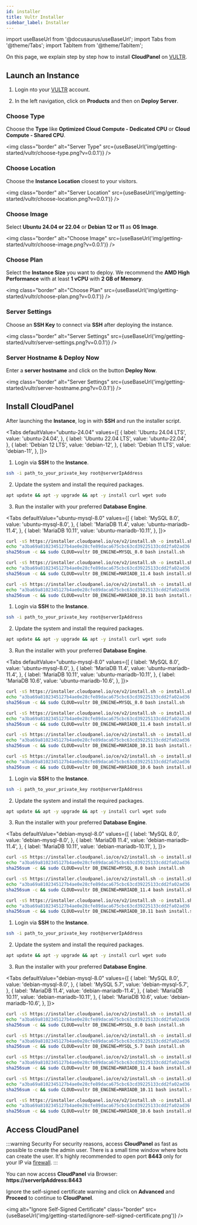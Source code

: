 ```yaml
---
id: installer
title: Vultr Installer
sidebar_label: Installer
---
```


import useBaseUrl from '@docusaurus/useBaseUrl';
import Tabs from '@theme/Tabs';
import TabItem from '@theme/TabItem';

On this page, we explain step by step how to install **CloudPanel** on [VULTR](https://www.vultr.com/).

## Launch an Instance

1. Login nto your [VULTR](https://my.vultr.com/) account. 

2. In the left navigation, click on **Products** and then on **Deploy Server**.

### Choose Type

Choose the **Type** like **Optimized Cloud Compute - Dedicated CPU** or **Cloud Compute - Shared CPU**.

<img class="border" alt="Server Type" src={useBaseUrl('img/getting-started/vultr/choose-type.png?v=0.0.1')} />

### Choose Location

Choose the **Instance Location** closest to your visitors.

<img class="border" alt="Server Location" src={useBaseUrl('img/getting-started/vultr/choose-location.png?v=0.0.1')} />

### Choose Image

Select **Ubuntu 24.04 or 22.04** or **Debian 12 or 11** as **OS Image**.

<img class="border" alt="Choose Image" src={useBaseUrl('img/getting-started/vultr/choose-image.png?v=0.0.1')} />

### Choose Plan

Select the **Instance Size** you want to deploy. We recommend the **AMD High Performance** with at least **1 vCPU** with **2 GB of Memory**.

<img class="border" alt="Choose Plan" src={useBaseUrl('img/getting-started/vultr/choose-plan.png?v=0.0.1')} />

### Server Settings

Choose an **SSH Key** to connect via **SSH** after deploying the instance.

<img class="border" alt="Server Settings" src={useBaseUrl('img/getting-started/vultr/server-settings.png?v=0.0.1')} />

### Server Hostname & Deploy Now

Enter a **server hostname** and click on the button **Deploy Now**.

<img class="border" alt="Server Settings" src={useBaseUrl('img/getting-started/vultr/server-hostname.png?v=0.0.1')} />

## Install CloudPanel

After launching the **Instance**, log in with **SSH** and run the installer script.

<Tabs
defaultValue="ubuntu-24.04"
values={[
{ label: 'Ubuntu 24.04 LTS', value: 'ubuntu-24.04', },
{ label: 'Ubuntu 22.04 LTS', value: 'ubuntu-22.04', },
{ label: 'Debian 12 LTS', value: 'debian-12', },
{ label: 'Debian 11 LTS', value: 'debian-11', },
]}>
<TabItem value="ubuntu-24.04">

1. Login via **SSH** to the **Instance**.

```bash
ssh -i path_to_your_private_key root@serverIpAddress
```

2. Update the system and install the required packages.

```bash
apt update && apt -y upgrade && apt -y install curl wget sudo
```

3. Run the installer with your preferred **Database Engine**.

<Tabs
defaultValue="ubuntu-mysql-8.0"
values={[
{ label: 'MySQL 8.0', value: 'ubuntu-mysql-8.0', },
{ label: 'MariaDB 11.4', value: 'ubuntu-mariadb-11.4', },
{ label: 'MariaDB 10.11', value: 'ubuntu-mariadb-10.11', },
]}>
<TabItem value="ubuntu-mysql-8.0">

```bash
curl -sS https://installer.cloudpanel.io/ce/v2/install.sh -o install.sh; \
echo "a3ba69a8102345127b4ae0e28cfe89daca675cbc63cd39225133cdd2fa02ad36 install.sh" | \
sha256sum -c && sudo CLOUD=vultr DB_ENGINE=MYSQL_8.0 bash install.sh
```

</TabItem>
<TabItem value="ubuntu-mariadb-11.4">

```bash
curl -sS https://installer.cloudpanel.io/ce/v2/install.sh -o install.sh; \
echo "a3ba69a8102345127b4ae0e28cfe89daca675cbc63cd39225133cdd2fa02ad36 install.sh" | \
sha256sum -c && sudo CLOUD=vultr DB_ENGINE=MARIADB_11.4 bash install.sh
```

</TabItem>
<TabItem value="ubuntu-mariadb-10.11">

```bash
curl -sS https://installer.cloudpanel.io/ce/v2/install.sh -o install.sh; \
echo "a3ba69a8102345127b4ae0e28cfe89daca675cbc63cd39225133cdd2fa02ad36 install.sh" | \
sha256sum -c && sudo CLOUD=vultr DB_ENGINE=MARIADB_10.11 bash install.sh
```

</TabItem>
</Tabs>

</TabItem>

<TabItem value="ubuntu-22.04">

1. Login via **SSH** to the **Instance**.

```bash
ssh -i path_to_your_private_key root@serverIpAddress
```

2. Update the system and install the required packages.

```bash
apt update && apt -y upgrade && apt -y install curl wget sudo
```

3. Run the installer with your preferred **Database Engine**.

<Tabs
defaultValue="ubuntu-mysql-8.0"
values={[
{ label: 'MySQL 8.0', value: 'ubuntu-mysql-8.0', },
{ label: 'MariaDB 11.4', value: 'ubuntu-mariadb-11.4', },
{ label: 'MariaDB 10.11', value: 'ubuntu-mariadb-10.11', },
{ label: 'MariaDB 10.6', value: 'ubuntu-mariadb-10.6', },
]}>
<TabItem value="ubuntu-mysql-8.0">

```bash
curl -sS https://installer.cloudpanel.io/ce/v2/install.sh -o install.sh; \
echo "a3ba69a8102345127b4ae0e28cfe89daca675cbc63cd39225133cdd2fa02ad36 install.sh" | \
sha256sum -c && sudo CLOUD=vultr DB_ENGINE=MYSQL_8.0 bash install.sh
```

</TabItem>
<TabItem value="ubuntu-mariadb-11.4">

```bash
curl -sS https://installer.cloudpanel.io/ce/v2/install.sh -o install.sh; \
echo "a3ba69a8102345127b4ae0e28cfe89daca675cbc63cd39225133cdd2fa02ad36 install.sh" | \
sha256sum -c && sudo CLOUD=vultr DB_ENGINE=MARIADB_11.4 bash install.sh
```

</TabItem>
<TabItem value="ubuntu-mariadb-10.11">

```bash
curl -sS https://installer.cloudpanel.io/ce/v2/install.sh -o install.sh; \
echo "a3ba69a8102345127b4ae0e28cfe89daca675cbc63cd39225133cdd2fa02ad36 install.sh" | \
sha256sum -c && sudo CLOUD=vultr DB_ENGINE=MARIADB_10.11 bash install.sh
```

</TabItem>
<TabItem value="ubuntu-mariadb-10.6">

```bash
curl -sS https://installer.cloudpanel.io/ce/v2/install.sh -o install.sh; \
echo "a3ba69a8102345127b4ae0e28cfe89daca675cbc63cd39225133cdd2fa02ad36 install.sh" | \
sha256sum -c && sudo CLOUD=vultr DB_ENGINE=MARIADB_10.6 bash install.sh
```

</TabItem>
</Tabs>

</TabItem>

<TabItem value="debian-12">

1. Login via **SSH** to the **Instance**.

```bash
ssh -i path_to_your_private_key root@serverIpAddress
```

2. Update the system and install the required packages.

```bash
apt update && apt -y upgrade && apt -y install curl wget sudo
```

3. Run the installer with your preferred **Database Engine**.

<Tabs
defaultValue="debian-mysql-8.0"
values={[
{ label: 'MySQL 8.0', value: 'debian-mysql-8.0', },
{ label: 'MariaDB 11.4', value: 'debian-mariadb-11.4', },
{ label: 'MariaDB 10.11', value: 'debian-mariadb-10.11', },
]}>
<TabItem value="debian-mysql-8.0">

```bash
curl -sS https://installer.cloudpanel.io/ce/v2/install.sh -o install.sh; \
echo "a3ba69a8102345127b4ae0e28cfe89daca675cbc63cd39225133cdd2fa02ad36 install.sh" | \
sha256sum -c && sudo CLOUD=vultr DB_ENGINE=MYSQL_8.0 bash install.sh
```

</TabItem>
<TabItem value="debian-mariadb-11.4">

```bash
curl -sS https://installer.cloudpanel.io/ce/v2/install.sh -o install.sh; \
echo "a3ba69a8102345127b4ae0e28cfe89daca675cbc63cd39225133cdd2fa02ad36 install.sh" | \
sha256sum -c && sudo CLOUD=vultr DB_ENGINE=MARIADB_11.4 bash install.sh
```

</TabItem>
<TabItem value="debian-mariadb-10.11">

```bash
curl -sS https://installer.cloudpanel.io/ce/v2/install.sh -o install.sh; \
echo "a3ba69a8102345127b4ae0e28cfe89daca675cbc63cd39225133cdd2fa02ad36 install.sh" | \
sha256sum -c && sudo CLOUD=vultr DB_ENGINE=MARIADB_10.11 bash install.sh
```

</TabItem>
</Tabs>

</TabItem>

<TabItem value="debian-11">

1. Login via **SSH** to the **Instance**.

```bash
ssh -i path_to_your_private_key root@serverIpAddress
```

2. Update the system and install the required packages.

```bash
apt update && apt -y upgrade && apt -y install curl wget sudo
```

3. Run the installer with your preferred **Database Engine**.

<Tabs
defaultValue="debian-mysql-8.0"
values={[
{ label: 'MySQL 8.0', value: 'debian-mysql-8.0', },
{ label: 'MySQL 5.7', value: 'debian-mysql-5.7', },
{ label: 'MariaDB 11.4', value: 'debian-mariadb-11.4', },
{ label: 'MariaDB 10.11', value: 'debian-mariadb-10.11', },
{ label: 'MariaDB 10.6', value: 'debian-mariadb-10.6', },
]}>
<TabItem value="debian-mysql-8.0">

```bash
curl -sS https://installer.cloudpanel.io/ce/v2/install.sh -o install.sh; \
echo "a3ba69a8102345127b4ae0e28cfe89daca675cbc63cd39225133cdd2fa02ad36 install.sh" | \
sha256sum -c && sudo CLOUD=vultr DB_ENGINE=MYSQL_8.0 bash install.sh
```

</TabItem>
<TabItem value="debian-mysql-5.7">

```bash
curl -sS https://installer.cloudpanel.io/ce/v2/install.sh -o install.sh; \
echo "a3ba69a8102345127b4ae0e28cfe89daca675cbc63cd39225133cdd2fa02ad36 install.sh" | \
sha256sum -c && sudo CLOUD=vultr DB_ENGINE=MYSQL_5.7 bash install.sh
```

</TabItem>
<TabItem value="debian-mariadb-11.4">

```bash
curl -sS https://installer.cloudpanel.io/ce/v2/install.sh -o install.sh; \
echo "a3ba69a8102345127b4ae0e28cfe89daca675cbc63cd39225133cdd2fa02ad36 install.sh" | \
sha256sum -c && sudo CLOUD=vultr DB_ENGINE=MARIADB_11.4 bash install.sh
```

</TabItem>
<TabItem value="debian-mariadb-10.11">

```bash
curl -sS https://installer.cloudpanel.io/ce/v2/install.sh -o install.sh; \
echo "a3ba69a8102345127b4ae0e28cfe89daca675cbc63cd39225133cdd2fa02ad36 install.sh" | \
sha256sum -c && sudo CLOUD=vultr DB_ENGINE=MARIADB_10.11 bash install.sh
```

</TabItem>
<TabItem value="debian-mariadb-10.6">

```bash
curl -sS https://installer.cloudpanel.io/ce/v2/install.sh -o install.sh; \
echo "a3ba69a8102345127b4ae0e28cfe89daca675cbc63cd39225133cdd2fa02ad36 install.sh" | \
sha256sum -c && sudo CLOUD=vultr DB_ENGINE=MARIADB_10.6 bash install.sh
```

</TabItem>
</Tabs>

</TabItem>

</Tabs>

## Access CloudPanel

:::warning Security
For security reasons, access **CloudPanel** as fast as possible to create the admin user. There is a small time window where bots can create the user.
It's highly recommended to open port **8443** only for your IP via [firewall](https://www.vultr.com/docs/vultr-firewall/).
:::

You can now access **CloudPanel** via Browser: **https://serverIpAddress:8443**

Ignore the self-signed certificate warning and click on **Advanced** and **Proceed** to continue to **CloudPanel**.

<img alt="Ignore Self-Signed Certificate" class="border" src={useBaseUrl('img/getting-started/ignore-self-signed-certificate.png')} />